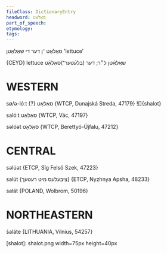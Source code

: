 ```yaml
---
fileClass: DictionaryEntry
headword: סאַלאַט
part_of_speech: 
etymology: 
tags: 
---
```

סאַלאַט
־ן
דער
די שאַלאַטן
'lettuce'

{CEYD}
lettuce שאַלאַ֜טן ל״ר; דער (בלע֜טער־)סאַלאַ֜ט

WESTERN
========

sø/ə-lóːt {?} סאַלאָט {WTCP, Dunajská Streda, 47179}
![]{shalot}

salóːt סאַלאָט {WTCP, Vác, 47197}

səlóət סאַלאָט {WTCP, Berettyó-Újfalu, 47212}

CENTRAL
========

səlúət {ETCP, Sîg Felső Szek, 47223}

salút {ציבעלעס מיט רעטעך} {ETCP, Nyzhnya Apsha, 48233}

saɫát {POLAND, Wolbrom, 50196}

NORTHEASTERN
==============

s̀aláte {LITHUANIA, Vilnius, 54257}

[shalot]: shalot.png width=75px height=40px